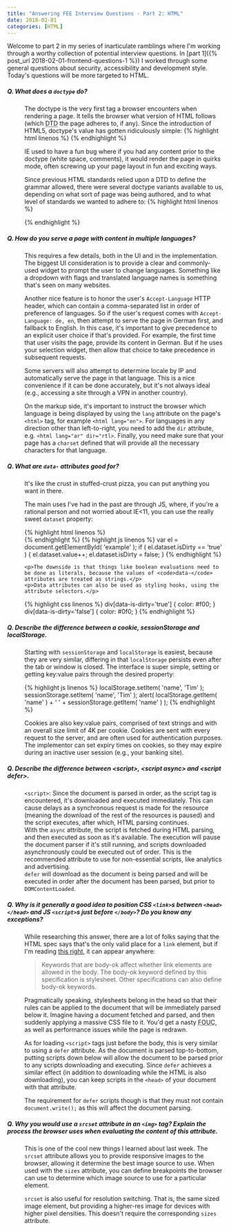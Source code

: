 ```yaml
---
title: "Answering FEE Interview Questions - Part 2: HTML"
date: 2018-02-01
categories: [HTML]
---
```


Welcome to part 2 in my series of inarticulate ramblings where I'm working through a worthy collection of potential interview questions. In [part 1]({% post_url 2018-02-01-frontend-questions-1 %}) I worked through some general questions about security, accessibility and development style. Today's questions will be more targeted to HTML.

<dl>
  <dt><h5><b>Q.</b> What does a <code>doctype</code> do?</h5></dt>
  <dd>
    <p>
    The doctype is the very first tag a browser encounters when rendering a page. It tells the browser what version of HTML follows (which <abbr title="Document Type Definition">DTD</abbr> the page adheres to, if any). Since the introduction of HTML5, doctype's value has gotten ridiculously simple:
{% highlight html linenos %}
<!doctype html>
{% endhighlight %}
    </p>
    <p>IE used to have a fun bug where if you had any content prior to the doctype (white space, comments), it would render the page in quirks mode, often screwing up your page layout in fun and exciting ways.</p>
    <p>Since previous HTML standards relied upon a DTD to define the grammar allowed, there were several doctype variants available to us, depending on what sort of page was being authored, and to what level of standards we wanted to adhere to:
{% highlight html linenos %}
<!DOCTYPE HTML PUBLIC "-//W3C//DTD HTML 4.01//EN"
"http://www.w3.org/TR/html4/strict.dtd">

<!DOCTYPE HTML PUBLIC "-//W3C//DTD HTML 4.01
Transitional//EN" "http://www.w3.org/TR/html4/loose.dtd">

<!DOCTYPE html PUBLIC "-//W3C//DTD XHTML 1.0 Strict//EN"
"http://www.w3.org/TR/xhtml1/DTD/xhtml1-strict.dtd">

<!DOCTYPE html PUBLIC "-//W3C//DTD XHTML 1.0 Transitional//EN"
"http://www.w3.org/TR/xhtml1/DTD/xhtml1-transitional.dtd">
{% endhighlight %}
    </p>

  </dd>
  <dt><h5><b>Q.</b> How do you serve a page with content in multiple languages?</h5></dt>
  <dd>
    <p>This requires a few details, both in the UI and in the implementation. The biggest UI consideration is to provide a clear and commonly-used widget to prompt the user to change languages. Something like a dropdown with flags and translated language names is something that's seen on many websites.</p>
    <p>Another nice feature is to honor the user's <code>Accept-Language</code> HTTP header, which can contain a comma-separated list in order of preference of languages. So if the user's request comes with <code>Accept-Language: de, en</code>, then attempt to serve the page in German first, and fallback to English. In this case, it's important to give precedence to an explicit user choice if that's provided. For example, the first time that user visits the page, provide its content in German. But if he uses your selection widget, then allow that choice to take precedence in subsequent requests.</p>
    <p>Some servers will also attempt to determine locale by IP and automatically serve the page in that language. This is a nice convenience if it can be done accurately, but it's not always ideal (e.g., accessing a site through a VPN in another country).</p>
    <p>On the markup side, it's important to instruct the browser which language is being displayed by using the <code>lang</code> attribute on the page's <code>&lt;html&gt;</code> tag, for example <code>&lt;html lang="en"&gt;</code>. For languages in any direction other than left-to-right, you need to add the <code>dir</code> attribute, e.g. <code>&lt;html lang="ar" dir="rtl&gt;</code>. Finally, you need make sure that your page has a <code>charset</code> defined that will provide all the necessary characters for that language.</p>
  </dd>
  <dt><h5><b>Q.</b> What are <code>data-</code> attributes good for?</h5></dt>
  <dd>
    <p>It's like the crust in stuffed-crust pizza, you can put anything you want in there.</p>
    <p>The main uses I've had in the past are through JS, where, if you're a rational person and not worried about IE&lt;11, you can use the really sweet <code>dataset</code> property:</p>
{% highlight html linenos %}
<div id="example" data-value="3" data-is-dirty="false"></div>
{% endhighlight %}
{% highlight js linenos %}
var el = document.getElementById( 'example' );
if ( el.dataset.isDirty == 'true' ) {
  el.dataset.value++;
  el.dataset.isDirty = false;
}
{% endhighlight %}

    <p>The downside is that things like boolean evaluations need to be done as literals, because the values of <code>data-</code> attributes are treated as strings.</p>
    <p>Data attributes can also be used as styling hooks, using the attribute selectors.</p>
{% highlight css linenos %}
div[data-is-dirty='true'] {
  color: #f00;
}
div[data-is-dirty='false'] {
  color: #0f0;
}
{% endhighlight %}
  </dd>
  <dt><h5><b>Q.</b> Describe the difference between a cookie, sessionStorage and localStorage.</h5></dt>
  <dd>
    <p>Starting with <code>sessionStorage</code> and <code>localStorage</code> is easiest, because they are very similar, differing in that <code>localStorage</code> persists even after the tab or window is closed. The interface is super simple, setting or getting key:value pairs through the desired property:</p>
{% highlight js linenos %}
localStorage.setItem( 'name', 'Tim' );
sessionStorage.setItem( 'name', 'Tim' );
alert( localStorage.getItem( 'name' ) + ' '
       + sessionStorage.getItem( 'name' ) );
{% endhighlight %}
    <p>Cookies are also key:value pairs, comprised of text strings and with an overall size limit of 4K per cookie. Cookies are sent with every request to the server, and are often used for authentication purposes. The implementor can set expiry times on cookies, so they may expire during an inactive user session (e.g., your banking site).</p>
  </dd>
  <dt><h5><b>Q.</b> Describe the difference between &lt;script&gt;, &lt;script async&gt; and &lt;script defer&gt;.</h5></dt>
  <dd>
    <code>&lt;script&gt;</code>: Since the document is parsed in order, as the script tag is encountered, it's downloaded and executed immediately. This can cause delays as a synchronous request is made for the resource (meaning the download of the rest of the resources is paused) and the script executes, after which, HTML parsing continues.
  </dd>
  <dd>
    With the <code>async</code> attribute, the script is fetched during HTML parsing, and then executed as soon as it's available. The execution will pause the document parser if it's still running, and scripts downloaded asynchronously could be executed out of order. This is the recommended attribute to use for non-essential scripts, like analytics and advertising.
  </dd>
  <dd>
    <code>defer</code> will download as the document is being parsed and will be executed in order after the document has been parsed, but prior to <code>DOMContentLoaded</code>.
  </dd>
  <dt><h5><b>Q.</b> Why is it generally a good idea to position CSS <code>&lt;link&gt;</code>s between <code>&lt;head&gt;&lt;/head&gt;</code> and JS <code>&lt;script&gt;</code>s just before <code>&lt;/body&gt;</code>? Do you know any exceptions?</h5></dt>
  <dd>
    <p>While researching this answer, there are a lot of folks saying that the HTML spec says that's the only valid place for a <code>link</code> element, but if I'm reading <a href="https://www.w3.org/TR/2017/REC-html52-20171214/links.html#body-ok" target="_blank">this right</a>, it can appear anywhere:</p>
    <blockquote class="blockquote">Keywords that are body-ok affect whether link elements are allowed in the body. The body-ok keyword defined by this specification is stylesheet. Other specifications can also define body-ok keywords.</blockquote>
    <p>Pragmatically speaking, stylesheets belong in the head so that their rules can be applied to the document that will be immediately parsed below it. Imagine having a document fetched and parsed, and then suddenly applying a massive CSS file to it. You'd get a nasty <abbr title="Flash of Unstyled Content">FOUC</abbr>, as well as performance issues while the page is redrawn.</p>
    <p>As for loading <code>&lt;script&gt;</code> tags just before the body, this is very similar to using a <code>defer</code> attribute. As the document is parsed top-to-bottom, putting scripts down below will allow the document to be parsed prior to any scripts downloading and executing. Since <code>defer</code> achieves a similar effect (in addition to downloading while the HTML is also downloading), you can keep scripts in the <code>&lt;head&gt;</code> of your document with that attribute.</p>
    <p>The requirement for <code>defer</code> scripts though is that they must not contain <code>document.write();</code> as this will affect the document parsing.</p>
  </dd>
  <dt><h5><b>Q.</b> Why you would use a <code>srcset</code> attribute in an <code>&lt;img&gt;</code> tag? Explain the process the browser uses when evaluating the content of this attribute.</h5></dt>
  <dd>
    <p>This is one of the cool new things I learned about last week. The <code>srcset</code> attribute allows you to provide responsive images to the browser, allowing it determine the best image source to use. When used with the <code>sizes</code> attribute, you can define breakpoints the browser can use to determine which image source to use for a particular element.</p>
    <p><code>srcset</code> is also useful for resolution switching. That is, the same sized image element, but providing a higher-res image for devices with higher pixel densities. This doesn't require the corresponding <code>sizes</code> attribute.</p>
  </dd>
</dl>